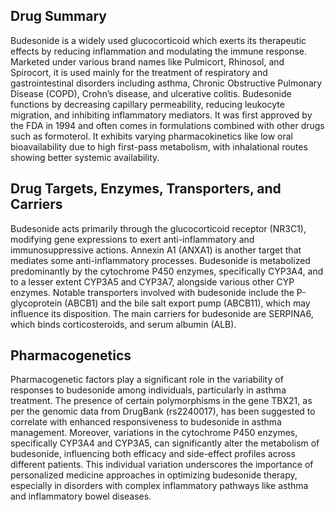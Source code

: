 ## Drug Summary
Budesonide is a widely used glucocorticoid which exerts its therapeutic effects by reducing inflammation and modulating the immune response. Marketed under various brand names like Pulmicort, Rhinosol, and Spirocort, it is used mainly for the treatment of respiratory and gastrointestinal disorders including asthma, Chronic Obstructive Pulmonary Disease (COPD), Crohn’s disease, and ulcerative colitis. Budesonide functions by decreasing capillary permeability, reducing leukocyte migration, and inhibiting inflammatory mediators. It was first approved by the FDA in 1994 and often comes in formulations combined with other drugs such as formoterol. It exhibits varying pharmacokinetics like low oral bioavailability due to high first-pass metabolism, with inhalational routes showing better systemic availability.

## Drug Targets, Enzymes, Transporters, and Carriers
Budesonide acts primarily through the glucocorticoid receptor (NR3C1), modifying gene expressions to exert anti-inflammatory and immunosuppressive actions. Annexin A1 (ANXA1) is another target that mediates some anti-inflammatory processes. Budesonide is metabolized predominantly by the cytochrome P450 enzymes, specifically CYP3A4, and to a lesser extent CYP3A5 and CYP3A7, alongside various other CYP enzymes. Notable transporters involved with budesonide include the P-glycoprotein (ABCB1) and the bile salt export pump (ABCB11), which may influence its disposition. The main carriers for budesonide are SERPINA6, which binds corticosteroids, and serum albumin (ALB).

## Pharmacogenetics
Pharmacogenetic factors play a significant role in the variability of responses to budesonide among individuals, particularly in asthma treatment. The presence of certain polymorphisms in the gene TBX21, as per the genomic data from DrugBank (rs2240017), has been suggested to correlate with enhanced responsiveness to budesonide in asthma management. Moreover, variations in the cytochrome P450 enzymes, specifically CYP3A4 and CYP3A5, can significantly alter the metabolism of budesonide, influencing both efficacy and side-effect profiles across different patients. This individual variation underscores the importance of personalized medicine approaches in optimizing budesonide therapy, especially in disorders with complex inflammatory pathways like asthma and inflammatory bowel diseases.